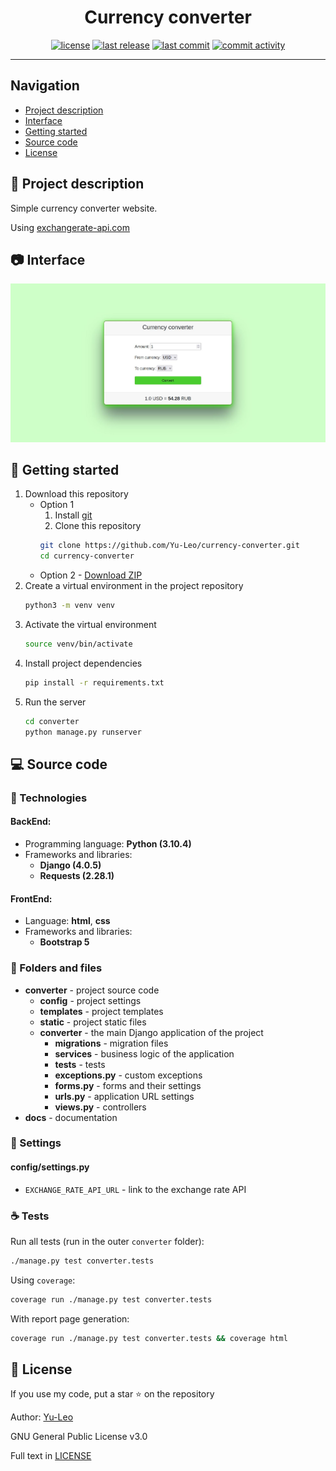 <h1 align="center"> Currency converter </h1>

<p align="center">
  <a href="https://github.com/Yu-Leo/currency-converter/blob/main/LICENSE" target="_blank"> <img alt="license" src="https://img.shields.io/github/license/Yu-Leo/currency-converter?style=for-the-badge&labelColor=090909"></a>
  <a href="https://github.com/Yu-Leo/currency-converter/releases/latest" target="_blank"> <img alt="last release" src="https://img.shields.io/github/v/release/Yu-Leo/currency-converter?style=for-the-badge&labelColor=090909"></a>
  <a href="https://github.com/Yu-Leo/currency-converter/commits/main" target="_blank"> <img alt="last commit" src="https://img.shields.io/github/last-commit/Yu-Leo/currency-converter?style=for-the-badge&labelColor=090909"></a>
  <a href="https://github.com/Yu-Leo/currency-converter/graphs/contributors" target="_blank"> <img alt="commit activity" src="https://img.shields.io/github/commit-activity/m/Yu-Leo/currency-converter?style=for-the-badge&labelColor=090909"></a>
</p>

<hr>

## Navigation

* [Project description](#chapter-0)
* [Interface](#chapter-1)
* [Getting started](#chapter-2)
* [Source code](#chapter-3)
* [License](#chapter-5)

<a id="chapter-0"></a>

## :page_facing_up: Project description

Simple currency converter website.

Using [exchangerate-api.com](https://www.exchangerate-api.com/)

<a id="chapter-1"></a>

## :camera: Interface

![main_page](./docs/img/main_page.jpg)

<a id="chapter-2"></a>

## :hammer: Getting started

1. Download this repository
    * Option 1
        1. Install [git](https://git-scm.com/download)
        2. Clone this repository
        ```bash
        git clone https://github.com/Yu-Leo/currency-converter.git
        cd currency-converter
        ```
    * Option 2 - [Download ZIP](https://github.com/Yu-Leo/currency-converter/archive/refs/heads/main.zip)
2. Create a virtual environment in the project repository
    ```bash
    python3 -m venv venv
    ```
3. Activate the virtual environment
    ```bash
    source venv/bin/activate
    ```
4. Install project dependencies
    ```bash
    pip install -r requirements.txt
    ```
5. Run the server
    ```bash
    cd converter
    python manage.py runserver
    ```

<a id="chapter-3"></a>

## :computer: Source code

### :wrench: Technologies

#### BackEnd:

- Programming language: **Python (3.10.4)**
- Frameworks and libraries:
    - **Django (4.0.5)**
    - **Requests (2.28.1)**

#### FrontEnd:

- Language: **html**, **css**
- Frameworks and libraries:
    - **Bootstrap 5**

### :file_folder: Folders and files

- **converter** - project source code
    - **config** - project settings
    - **templates** - project templates
    - **static** - project static files
    - **converter** - the main Django application of the project
        - **migrations** - migration files
        - **services** - business logic of the application
        - **tests** - tests
        - **exceptions.py** - custom exceptions
        - **forms.py** - forms and their settings
        - **urls.py** - application URL settings
        - **views.py** - controllers
- **docs** - documentation

### :wrench: Settings

#### config/settings.py

- `EXCHANGE_RATE_API_URL` - link to the exchange rate API

### :coffee: Tests

Run all tests (run in the outer `converter` folder):

```bash
./manage.py test converter.tests
```

Using `coverage`:

```bash
coverage run ./manage.py test converter.tests
```

With report page generation:

```bash
coverage run ./manage.py test converter.tests && coverage html
```

<a id="chapter-5"></a>

## :open_hands: License

If you use my code, put a star ⭐️ on the repository

Author: [Yu-Leo](https://github.com/Yu-Leo)

GNU General Public License v3.0

Full text in [LICENSE](LICENSE)
